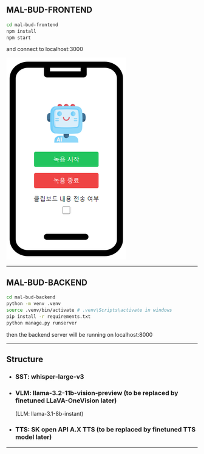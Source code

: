 ## MAL-BUD-FRONTEND

```bash
cd mal-bud-frontend
npm install
npm start
```

and connect to localhost:3000

![image](./demo.png)

---
## MAL-BUD-BACKEND

```bash
cd mal-bud-backend
python -m venv .venv
source .venv/bin/activate # .venv\Scripts\activate in windows
pip install -r requirements.txt
python manage.py runserver
```

then the backend server will be running on localhost:8000

---
## Structure

* ### SST: whisper-large-v3
* ### VLM: llama-3.2-11b-vision-preview (to be replaced by finetuned LLaVA-OneVision later)
  (LLM: llama-3.1-8b-instant)
* ### TTS: SK open API A.X TTS (to be replaced by finetuned TTS model later)

---